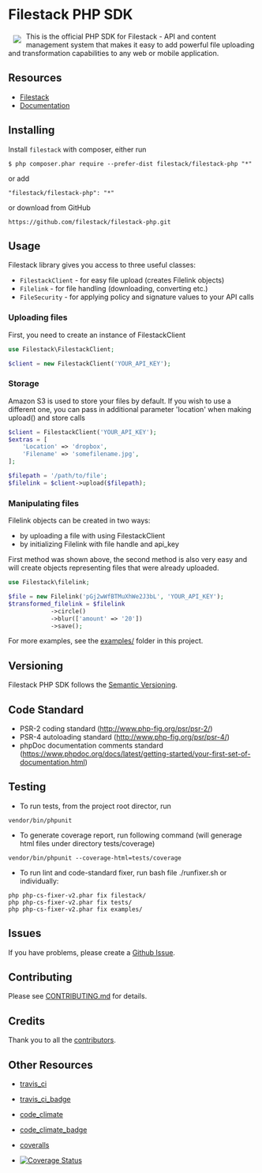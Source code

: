 # Filestack PHP SDK
<a href="https://www.filestack.com"><img src="https://filestack.com/themes/filestack/assets/images/press-articles/color.svg" align="left" hspace="10" vspace="6"></a>
This is the official PHP SDK for Filestack - API and content management system that makes it easy to add powerful file uploading and transformation capabilities to any web or mobile application.

## Resources

* [Filestack](https://www.filestack.com)
* [Documentation](https://www.filestack.com/docs)

## Installing

Install ``filestack`` with composer, either run

    $ php composer.phar require --prefer-dist filestack/filestack-php "*"

or add

```
"filestack/filestack-php": "*"
```

or download from GitHub

    https://github.com/filestack/filestack-php.git

## Usage

Filestack library gives you access to three useful classes:

* `FilestackClient` - for easy file upload (creates Filelink objects)
* `Filelink` - for file handling (downloading, converting etc.)
* `FileSecurity` - for applying policy and signature values to your API calls

### Uploading files
First, you need to create an instance of FilestackClient

```php
use Filestack\FilestackClient;

$client = new FilestackClient('YOUR_API_KEY');
```

### Storage
Amazon S3 is used to store your files by default. If you wish to use a different one, you can pass in additional parameter 'location' when making upload() and store calls

```php
$client = FilestackClient('YOUR_API_KEY');
$extras = [
    'Location' => 'dropbox',
    'Filename' => 'somefilename.jpg',
];

$filepath = '/path/to/file';
$filelink = $client->upload($filepath);
```

### Manipulating files

Filelink objects can be created in two ways:

 - by uploading a file with using FilestackClient
 - by initializing Filelink with file handle and api_key

First method was shown above, the second method is also very easy and will create objects representing files that were already uploaded.

```php
use Filestack\filelink;

$file = new Filelink('pGj2wWfBTMuXhWe2J3bL', 'YOUR_API_KEY');
$transformed_filelink = $filelink
            ->circle()
            ->blur(['amount' => '20'])
            ->save();
```

For more examples, see the [examples/](examples/) folder in this project.

## Versioning

Filestack PHP SDK follows the [Semantic Versioning](http://semver.org/).

## Code Standard

- PSR-2 coding standard (http://www.php-fig.org/psr/psr-2/)
- PSR-4 autoloading standard (http://www.php-fig.org/psr/psr-4/)
- phpDoc documentation comments standard (https://www.phpdoc.org/docs/latest/getting-started/your-first-set-of-documentation.html)

## Testing

- To run tests, from the project root director, run
```
vendor/bin/phpunit
```

- To generate coverage report, run following command (will generage html files under
directory tests/coverage)
```
vendor/bin/phpunit --coverage-html=tests/coverage
```

- To run lint and code-standard fixer, run bash file ./runfixer.sh or individually:
```
php php-cs-fixer-v2.phar fix filestack/
php php-cs-fixer-v2.phar fix tests/
php php-cs-fixer-v2.phar fix examples/
```

## Issues

If you have problems, please create a [Github Issue](https://github.com/filestack/filestack-php/issues).

## Contributing

Please see [CONTRIBUTING.md](CONTRIBUTING.md) for details.

## Credits

Thank you to all the [contributors](https://github.com/filestack/filestack-php/graphs/contributors).

## Other Resources

- [travis_ci](http://travis-ci.org/filestack/filestack-php)
- [travis_ci_badge](https://travis-ci.org/filestack/filestack-php.svg?branch=master)

- [code_climate](https://codeclimate.com/github/filestack/filestack-php)
- [code_climate_badge](https://filestack.com/themes/filestack/assets/images/press-articles/color.svg)

- [coveralls](https://coveralls.io/github/filestack/filestack-php?branch=master)
- [![Coverage Status](https://coveralls.io/repos/github/filestack/filestack-php/badge.svg?branch=master)](https://coveralls.io/github/filestack/filestack-php?branch=master)
